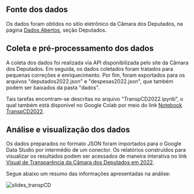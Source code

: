 ## Fonte dos dados 

Os dados foram obtidos no sítio eletrônico da Câmara dos Deputados, na página <a href="https://dadosabertos.camara.leg.br/swagger/api.html">Dados Abertos</a>, seção Deputados.

## Coleta e pré-processamento dos dados

A coleta dos dados foi realizada via API disponibilizada pelo site da Câmara dos Deputados. Em seguida, os dados coletados foram tratados para pequenas correções e enriquecimento. Por fim, foram exportados para os arquivos "deputados2022.json" e "despesas2022.json", que também podem ser baixados da pasta "dados". 

Tais tarefas encontram-se descritas no arquivo "TranspCD2022.ipynb", o qual também está disponível no Google Colab por meio do link <a href="https://colab.research.google.com/drive/1KUTMeG-4TpZ_wmUNFSTCsm5P3a8h7SoC">Notebook TranspCD2022</a>.

## Análise e visualização dos dados

Os dados preparados no formato JSON foram importados para o Google Data Studio por intermédio de um conector. Os relatórios construídos para visualizar os resultados podem ser acessados de maneira interativa no link <a href="https://lookerstudio.google.com/reporting/3e51a065-a2ca-457b-838a-6a636c654641">Visual de Transparência da Câmara dos Deputados em 2022</a>.

Segue abaixo um resumo das informações apresentadas na análise: 

![slides_transpCD](https://user-images.githubusercontent.com/90117229/219652283-12d6bc93-cb37-4c8d-95fd-8cfc259bd2c2.gif)
